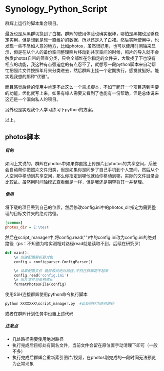 # Synology_Python_Script


群辉上运行的脚本集合项目。



最近也是从黑群切换到了白裙，群辉的使用体验也确实很棒，哪怕是黑裙也足够稳定实用，但是想到是想一直维护的数据，所以还是入了白裙。然后实际使用中，也发现一些不尽如人意的地方，比如photos，虽然很好用，也可以使用时间轴来显示，但是在从个人的备份空间整理照片移动到共享空间的时候，照片的导入就不会触发photos自带的筛查分类，只会全部堆在你指定的文件夹，大致找了下也没有相应的功能，我这种有点强迫症的有点忍不了，就想写一段python脚本来自动帮忙把照片文件按照年月来分类进去，然后群辉上挂一个定期执行，感觉就挺好。能实现我想的那种“优雅”。



而且感觉后续的使用中肯定不止这么一个需求脚本，不如干脆开一个项目遇到需要的功能，优化就写上来，如果有缘人需要又看到了也能有一份帮助，但是总体说来这还是一个偏向私人的项目。



另外也是实现我个人学习练习下python的方案。



以上。





## photos脚本

##### 目的

如同上文说的，群辉在photos中如果你直接上传照片到photos的共享空间，系统会自动帮你把照片文件归类，但是如果你是同步了自己手机到个人空间，然后从个人空间中移动到共享空间，那么你指定到哪他就给你移动到哪，实际的文件目录会比较乱。虽然用时间轴模式查看倒是一样，但是我还是期望将其一并整理。



##### 使用

将下载的项目丢到自己的位置，然后修改config.ini中的photos_dir指定为需要整理的目标文件夹的绝对路径。

```ini
[common]
photos_dir = E:\test
```



然后在script_manager中,将config.read("")中的config.ini改为config.ini的绝对路径（ps：不知道为啥实测相对路径read就是读取不到，后续在研究罗）

```python
def main():
    \# 创建配置解析器对象
    config = configparser.ConfigParser()

​    \# 读取配置文件 最好改成绝对路径,不然在群辉跑不起来
​    config.read('config.ini')
​    \# 照片文件目录格式化
​    formatPhotosFile(config)
```



使用SSH连接群辉使用python命令执行脚本

```python
python XXXXXXX\script_manager.py  #此处同样为绝对路径
```



或者在群辉计划任务中设置上述代码



##### 注意点

- 几处路径需要使用绝对路径
- 执行完成后目标处有同名文件，当前文件会留在原位置手动清理下即可（一般不多）
- 执行完成后群辉会重新索引图片/视频，在photos刚完成的一段时间无法预览为正常现象